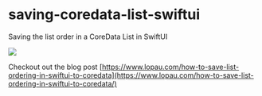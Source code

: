 # saving-coredata-list-swiftui

Saving the list order in a CoreData List in SwiftUI

![](https://i0.wp.com/www.lopau.com/wp-content/uploads/2022/11/Simulator-Screen-Shot-iPhone-14-Pro-2022-11-16-at-23.04.13.png?resize=945%2C2048&ssl=1)

Checkout out the blog post [https://www.lopau.com/how-to-save-list-ordering-in-swiftui-to-coredata](https://www.lopau.com/how-to-save-list-ordering-in-swiftui-to-coredata/)
